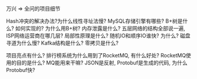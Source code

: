 万兴 => 全问的项目细节


Hash冲突的解决办法?为什么线性寻址法慢?
MySQL存储引擎有哪些?
B+树是什么? 如何实现的? 为什么用B+树?
内存泄露是什么?
五层网络的结构全部说一遍, ISP网络运营商在哪几层?
局部性原理是什么?
随机IO和顺序IO谁快? 为什么? 磁盘寻道为什么慢?
Kafka结构是什么? 零拷贝是什么?

项目亮点有什么?
排行榜系统为什么用到了RocketMQ, 有什么好处?
RocketMQ使用的目的是什么? MQ能用来干嘛?
JSON是反射, Protobuf是生成的代码, 为什么Protobuf快?